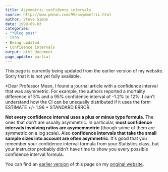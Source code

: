 ```yaml
---
title: Asymmetric confidence intervals
source: http://www.pmean.com/99/asymmetric.html
author: Steve Simon
date: 1999-09-03
categories:
- "*Blog post"
- 1999
- Being updated
- Confidence intervals
output: html_document
page_update: partial
---
```


This page is currently being updated from the earlier version of my website. Sorry that it is not yet fully available.

*Dear Professor Mean, I found a journal article with a confidence
interval that was asymmetric. For example, the authors reported a
mortality difference of 5% and a 95% confidence interval of -1.2% to
12%. I can't understand how the CI can be unequally distributed if it
uses the form ESTIMATE +/- 1.96 * STANDARD ERROR.

<!---More--->

**Not every confidence interval uses a plus or minus type formula**. The
ones that don't are usually asymmetric. In particular, **most
confidence intervals involving ratios are asymemmetric** (though some of
them are symmetric on a log scale). Also **confidence intervals that
take the small sample sizes into account are often asymmetric**. It's
good that you remember your confidence interval formula from your
Statistics class, but your instructor probably didn't have time to show
you every possible confidence interval formula.

You can find an [earlier version][sim1] of this page on my [original website][sim2].

[sim1]: http://www.pmean.com/99/asymmetric.html
[sim2]: http://www.pmean.com/original_site.html
